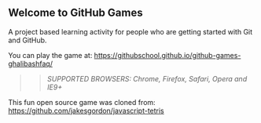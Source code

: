 ## Welcome to GitHub Games

A project based learning activity for people who are getting started with Git and GitHub.

You can play the game at: https://githubschool.github.io/github-games-ghalibashfaq/

>> _*SUPPORTED BROWSERS*: Chrome, Firefox, Safari, Opera and IE9+_

This fun open source game was cloned from: https://github.com/jakesgordon/javascript-tetris
